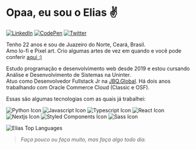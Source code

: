 # Opaa, eu sou o Elias :v:

[![LinkedIn](https://img.shields.io/badge/linkedin-%230077B5.svg?style=for-the-badge&logo=linkedin&logoColor=white)](https://linkedin.com/in/elias-inacio0)
[![CodePen](https://img.shields.io/badge/CodePen-white?style=for-the-badge&logo=codepen&logoColor=black)](https://codepen.io/eliasinacio)
[![Twitter](https://img.shields.io/badge/Twitter-%231DA1F2.svg?style=for-the-badge&logo=Twitter&logoColor=white)](https://twitter.com/_oeliasdev)

Tenho 22 anos e sou de Juazeiro do Norte, Ceará, Brasil. <br>
Amo lo-fi e Pixel art. Crio algumas artes de vez em quando e você pode conferir [aqui :)](https://www.pixilart.com/oeliasdev)

Estudo programação e desenvolvimento web desde 2019 e estou cursando Análise e Desenvolvimento de Sistemas na Uninter. <br>
Atuo como Desenvolvedor Fullstack Jr na [JBQ.Global](https://jbq.global). Há dois anos trabalhando com Oracle Commerce Cloud (Classic e OSF).

Essas são algumas tecnologias com as quais já trabalhei:

![Python Icon](https://img.icons8.com/color/36/000000/python.png "Python")
![Javascript Icon](https://img.icons8.com/color/36/000000/javascript.png "Javascript")
![Typescript Icon](https://img.icons8.com/color/36/000000/typescript.png "Typescript")
![React Icon](https://img.icons8.com/officel/36/000000/react.png "ReactJS")
![Nextjs Icon](https://img.icons8.com/fluency-systems-regular/36/FFFFFF/nextjs.png "NextJS")
![Styled Components Icon](https://img.icons8.com/emoji/36/000000/nail-polish-.png "Styled Components")
![Sass Icon](https://img.icons8.com/color/36/000000/sass.png "Sass")

<!-- ![Elias github status](https://github-readme-stats.vercel.app/api?username=eliasinacio&count_private=true&show_icons=true&theme=tokyonight) -->
![Elias Top Languages](https://github-readme-stats.vercel.app/api/top-langs/?username=eliasinacio&layout=compact&theme=tokyonight)


> *Faça pouco ou faça muito, mas faça algo todo dia.*
